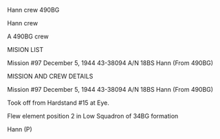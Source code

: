 





Hann crew 490BG






 




Hann crew

A 490BG crew

MISION LIST

Mission #97 December 5, 1944 43-38094 A/N 18BS
Hann (From 490BG)

MISSION AND CREW DETAILS

Mission #97 December 5, 1944 43-38094 A/N 18BS
Hann (From 490BG)

Took off from Hardstand #15 at Eye.

Flew element position 2 in Low Squadron of 34BG formation

Hann (P)




